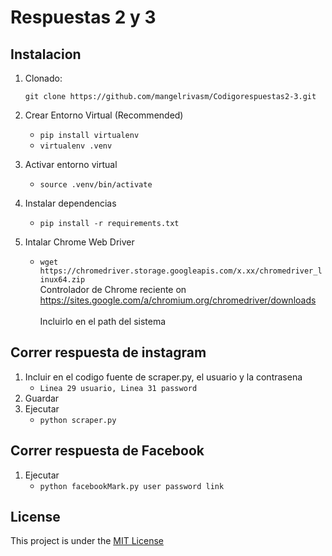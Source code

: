 # Respuestas 2 y 3


## Instalacion
1. Clonado:

   
    `git clone https://github.com/mangelrivasm/Codigorespuestas2-3.git`
    
    
2. Crear Entorno Virtual (Recommended)<br/> 
    - `pip install virtualenv`
    - `virtualenv .venv`  
    
3. Activar entorno virtual
    - `source .venv/bin/activate`

4. Instalar dependencias
    - `pip install -r requirements.txt`

5. Intalar Chrome Web Driver
    - `wget https://chromedriver.storage.googleapis.com/x.xx/chromedriver_linux64.zip` <br>
    Controlador de Chrome reciente on https://sites.google.com/a/chromium.org/chromedriver/downloads <br /> <br />
    Incluirlo en el path del sistema

## Correr respuesta de instagram
1. Incluir en el codigo fuente de scraper.py, el usuario y la contrasena
	- `Linea 29 usuario, Linea 31 password`
2. Guardar
3. Ejecutar
    - `python scraper.py`

## Correr respuesta de Facebook

1. Ejecutar
    - `python facebookMark.py user password link` 

## License
This project is under the [MIT License](https://github.com/AgiMaulana/instagram-comments-scraper/blob/master/LICENSE.md)
